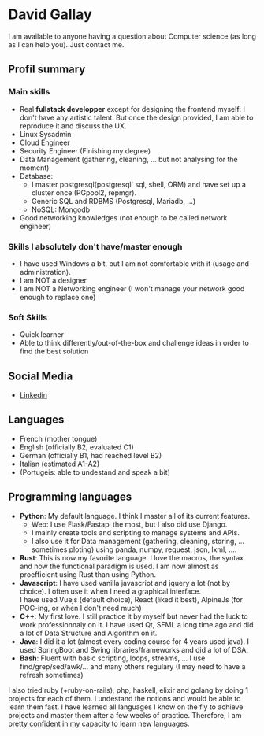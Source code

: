 # David Gallay

I am available to anyone having a question about Computer science (as long as I can help you). Just contact me.

## Profil summary
### Main skills
* Real **fullstack developper** except for designing the frontend myself: I don't have any artistic talent.
  But once the design provided, I am able to reproduce it and discuss the UX.
* Linux Sysadmin
* Cloud Engineer
* Security Engineer (Finishing my degree)
* Data Management (gathering, cleaning, ... but not analysing for the moment)
* Database:
  * I master postgresql(postgresql' sql, shell, ORM) and have set up a cluster once (PGpool2, repmgr).
  * Generic SQL and RDBMS (Postgresql, Mariadb, ...)
  * NoSQL: Mongodb
* Good networking knowledges (not enough to be called network engineer)

### Skills I absolutely don't have/master enough
* I have used Windows a bit, but I am not comfortable with it (usage and administration).
* I am NOT a designer
* I am NOT a Networking engineer (I won't manage your network good enough to replace one)

### Soft Skills
* Quick learner
* Able to think differently/out-of-the-box and challenge ideas in order to find the best solution


## Social Media
* [Linkedin](https://www.linkedin.com/in/david-gallay-4244bb1a7/)


## Languages
* French (mother tongue)
* English (officially B2, evaluated C1)
* German (officially B1, had reached level B2)
* Italian (estimated A1-A2)
* (Portugeis: able to undestand and speak a bit)


## Programming languages
* **Python**: My default language. I think I master all of its current features.
  * Web: I use Flask/Fastapi the most, but I also did use Django.
  * I mainly create tools and scripting to manage systems and APIs.
  * I also use it for Data management (gathering, cleaning, storing, ... sometimes ploting) using panda, numpy, request, json, lxml, ....
* **Rust**: This is now my favorite language. I love the macros, the syntax and how the functional paradigm is used. I am now almost as proefficient using Rust than using Python.
* **Javascript**: I have used vanilla javascript and jquery a lot (not by choice). I often use it when I need a graphical interface.  
  I have used Vuejs (default choice), React (liked it best), AlpineJs (for POC-ing, or when I don't need much)
* **C++**: My first love. I still practice it by myself but never had the luck to work professionnaly on it.
  I have used Qt, SFML a long time ago and did a lot of Data Structure and Algorithm on it.
* **Java**: I did it a lot (almost every coding course for 4 years used java). I used SpringBoot and Swing libraries/frameworks and did a lot of DSA.
* **Bash**: Fluent with basic scripting, loops, streams, ... I use find/grep/sed/awk/... and many others regulary (I may need to have a refresh sometimes)


I also tried ruby (+ruby-on-rails), php, haskell, elixir and golang by doing 1 projects for each of them. I undestand the notions and would be able to learn them fast.
I have learned all languages I know on the fly to achieve projects and master them after a few weeks of practice. Therefore, I am pretty confident in my capacity to learn new languages.



